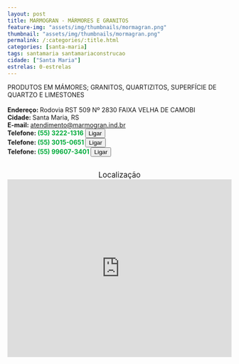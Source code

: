 ```yaml
---
layout: post
title: MARMOGRAN - MÁRMORES E GRANITOS
feature-img: "assets/img/thumbnails/mormagran.png"
thumbnail: "assets/img/thumbnails/mormagran.png"
permalink: /:categories/:title.html
categories: [santa-maria]
tags: santamaria santamariaconstrucao
cidade: ["Santa Maria"]
estrelas: 0-estrelas
---
```

PRODUTOS EM MÁMORES; GRANITOS, QUARTIZITOS, SUPERFÍCIE DE QUARTZO E LIMESTONES<!-- more -->
 <br/>
 <br/>
<b>Endereço: </b>Rodovia RST 509 Nº 2830 FAIXA VELHA DE CAMOBI<br />
<b>Cidade: </b>Santa Maria, RS<br />
<b>E-mail: </b>atendimento@marmogran.ind.br<br />
<b>Telefone: <span style="color: #00ab3a;">(55) 3222-1316</span> <a href="tel:5532221316"><button class="ligar">Ligar</button></a></b><br />
<b>Telefone: <span style="color: #00ab3a;">(55) 3015-0651</span> <a href="tel:5530150651"><button class="ligar">Ligar</button></a></b><br />
<b>Telefone: <span style="color: #00ab3a;">(55) 99607-3401</span> <a href="tel:55996073401"><button class="ligar">Ligar</button></a></b><br />
<br />
<div style="font-size: larger; text-align: center;">
Localização</div>
<iframe src="https://www.google.com/maps/embed?pb=!1m18!1m12!1m3!1d3465.8857800781966!2d-53.761675685304475!3d-29.6940910220286!2m3!1f0!2f0!3f0!3m2!1i1024!2i768!4f13.1!3m3!1m2!1s0x0%3A0x0!2zMjnCsDQxJzM4LjciUyA1M8KwNDUnMzQuMiJX!5e0!3m2!1spt-BR!2sbr!4v1521470726100" width="100%" height="400" frameborder="0" style="border:0" allowfullscreen></iframe>
